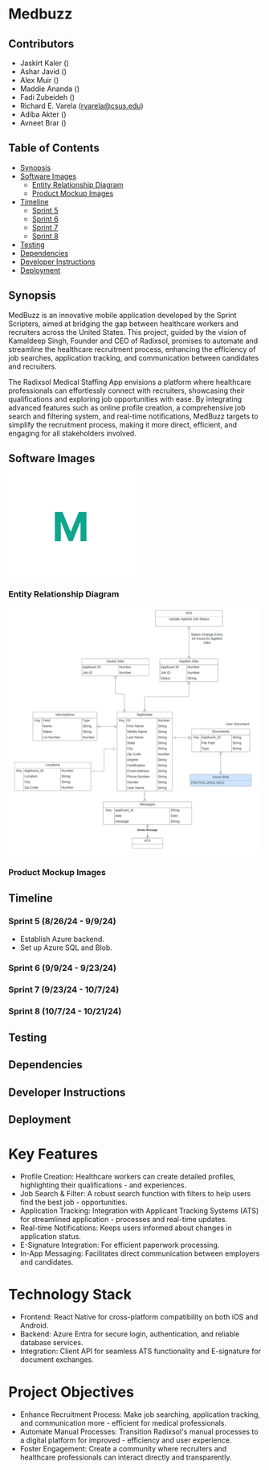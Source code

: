 # Medbuzz

## Contributors

<!-- TODO: Enter everyone's email -->

- Jaskirt Kaler ()
- Ashar Javid ()
- Alex Muir ()
- Maddie Ananda ()
- Fadi Zubeideh ()
- Richard E. Varela (rvarela@csus.edu)
- Adiba Akter ()
- Avneet Brar ()

## Table of Contents

- [Synopsis](#synopsis)
- [Software Images](#software-images)
    - [Entity Relationship Diagram](#entity-relationship-diagram)
    - [Product Mockup Images](#product-mockup-images)
- [Timeline](#timeline)
    - [Sprint 5](#sprint-5-82624---9924)
    - [Sprint 6](#sprint-6-9924---92324)
    - [Sprint 7](#sprint-7-92324---10724)
    - [Sprint 8](#sprint-8-10724---102124)
- [Testing](#testing)
- [Dependencies](#dependencies)
- [Developer Instructions](#developer-instructions)
- [Deployment](#deployment)

## Synopsis

MedBuzz is an innovative mobile application developed by the Sprint Scripters, aimed at bridging the gap between healthcare workers and recruiters across the United States. This project, guided by the vision of Kamaldeep Singh, Founder and CEO of Radixsol, promises to automate and streamline the healthcare recruitment process, enhancing the efficiency of job searches, application tracking, and communication between candidates and recruiters.

The Radixsol Medical Staffing App envisions a platform where healthcare professionals can effortlessly connect with recruiters, showcasing their qualifications and exploring job opportunities with ease. By integrating advanced features such as online profile creation, a comprehensive job search and filtering system, and real-time notifications, MedBuzz targets to simplify the recruitment process, making it more direct, efficient, and engaging for all stakeholders involved.

## Software Images

<!-- TODO: Need software logo. Doesn't have to be located anywhere in readme -->

![](./imgs/Medbuzz.png)

### Entity Relationship Diagram

![](./imgs/CSC190ERDiagram.jpg)

<!-- TODO: Need ER Diagram -->

### Product Mockup Images

<!-- TODO: Need mockup images -->

## Timeline

### Sprint 5 (8/26/24 - 9/9/24)

- Establish Azure backend.
- Set up Azure SQL and Blob.

<!-- Need more info -->

### Sprint 6 (9/9/24 - 9/23/24)

<!-- Need more info -->

### Sprint 7 (9/23/24 - 10/7/24)

<!-- Need more info -->

### Sprint 8 (10/7/24 - 10/21/24)

<!-- Need more info -->

## Testing

<!-- Place holder until 191 -->

## Dependencies

<!-- Place holder until 191 -->

## Developer Instructions

<!-- Place holder until 191 -->

## Deployment

<!-- Place holder until 191 -->

# Key Features

- Profile Creation: Healthcare workers can create detailed profiles, highlighting their qualifications - and experiences.
- Job Search & Filter: A robust search function with filters to help users find the best job - opportunities.
- Application Tracking: Integration with Applicant Tracking Systems (ATS) for streamlined application - processes and real-time updates.
- Real-time Notifications: Keeps users informed about changes in application status.
- E-Signature Integration: For efficient paperwork processing.
- In-App Messaging: Facilitates direct communication between employers and candidates.

# Technology Stack

- Frontend: React Native for cross-platform compatibility on both iOS and Android.
- Backend: Azure Entra for secure login, authentication, and reliable database services.
- Integration: Client API for seamless ATS functionality and E-signature for document exchanges.

# Project Objectives

- Enhance Recruitment Process: Make job searching, application tracking, and communication more - efficient for medical professionals.
- Automate Manual Processes: Transition Radixsol's manual processes to a digital platform for improved - efficiency and user experience.
- Foster Engagement: Create a community where recruiters and healthcare professionals can interact directly and transparently.
